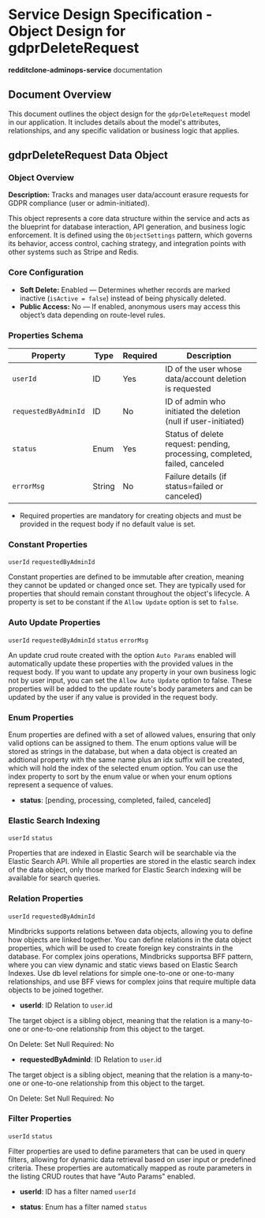 # Service Design Specification - Object Design for gdprDeleteRequest

**redditclone-adminops-service** documentation

## Document Overview

This document outlines the object design for the `gdprDeleteRequest` model in our application. It includes details about the model's attributes, relationships, and any specific validation or business logic that applies.

## gdprDeleteRequest Data Object

### Object Overview

**Description:** Tracks and manages user data/account erasure requests for GDPR compliance (user or admin-initiated).

This object represents a core data structure within the service and acts as the blueprint for database interaction, API generation, and business logic enforcement.
It is defined using the `ObjectSettings` pattern, which governs its behavior, access control, caching strategy, and integration points with other systems such as Stripe and Redis.

### Core Configuration

- **Soft Delete:** Enabled — Determines whether records are marked inactive (`isActive = false`) instead of being physically deleted.
- **Public Access:** No — If enabled, anonymous users may access this object’s data depending on route-level rules.

### Properties Schema

| Property             | Type   | Required | Description                                                                |
| -------------------- | ------ | -------- | -------------------------------------------------------------------------- |
| `userId`             | ID     | Yes      | ID of the user whose data/account deletion is requested                    |
| `requestedByAdminId` | ID     | No       | ID of admin who initiated the deletion (null if user-initiated)            |
| `status`             | Enum   | Yes      | Status of delete request: pending, processing, completed, failed, canceled |
| `errorMsg`           | String | No       | Failure details (if status=failed or canceled)                             |

- Required properties are mandatory for creating objects and must be provided in the request body if no default value is set.

### Constant Properties

`userId` `requestedByAdminId`

Constant properties are defined to be immutable after creation, meaning they cannot be updated or changed once set. They are typically used for properties that should remain constant throughout the object's lifecycle.
A property is set to be constant if the `Allow Update` option is set to `false`.

### Auto Update Properties

`userId` `requestedByAdminId` `status` `errorMsg`

An update crud route created with the option `Auto Params` enabled will automatically update these properties with the provided values in the request body.
If you want to update any property in your own business logic not by user input, you can set the `Allow Auto Update` option to false.
These properties will be added to the update route's body parameters and can be updated by the user if any value is provided in the request body.

### Enum Properties

Enum properties are defined with a set of allowed values, ensuring that only valid options can be assigned to them.
The enum options value will be stored as strings in the database,
but when a data object is created an addtional property with the same name plus an idx suffix will be created, which will hold the index of the selected enum option.
You can use the index property to sort by the enum value or when your enum options represent a sequence of values.

- **status**: [pending, processing, completed, failed, canceled]

### Elastic Search Indexing

`userId` `status`

Properties that are indexed in Elastic Search will be searchable via the Elastic Search API.
While all properties are stored in the elastic search index of the data object, only those marked for Elastic Search indexing will be available for search queries.

### Relation Properties

`userId` `requestedByAdminId`

Mindbricks supports relations between data objects, allowing you to define how objects are linked together.
You can define relations in the data object properties, which will be used to create foreign key constraints in the database.
For complex joins operations, Mindbricks supportsa BFF pattern, where you can view dynamic and static views based on Elastic Search Indexes.
Use db level relations for simple one-to-one or one-to-many relationships, and use BFF views for complex joins that require multiple data objects to be joined together.

- **userId**: ID
  Relation to `user`.id

The target object is a sibling object, meaning that the relation is a many-to-one or one-to-one relationship from this object to the target.

On Delete: Set Null
Required: No

- **requestedByAdminId**: ID
  Relation to `user`.id

The target object is a sibling object, meaning that the relation is a many-to-one or one-to-one relationship from this object to the target.

On Delete: Set Null
Required: No

### Filter Properties

`userId` `status`

Filter properties are used to define parameters that can be used in query filters, allowing for dynamic data retrieval based on user input or predefined criteria.
These properties are automatically mapped as route parameters in the listing CRUD routes that have "Auto Params" enabled.

- **userId**: ID has a filter named `userId`

- **status**: Enum has a filter named `status`
